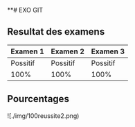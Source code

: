**# EXO GIT


## Resultat des examens

| Examen 1 | Examen 2 | Examen 3 |
|-----------|-----------|-----------|
|	Possitif  |	Possitif  |	Possitif  |
| 100%  | 100%  | 100%  |


## Pourcentages

![./img/100reussite2.png)

